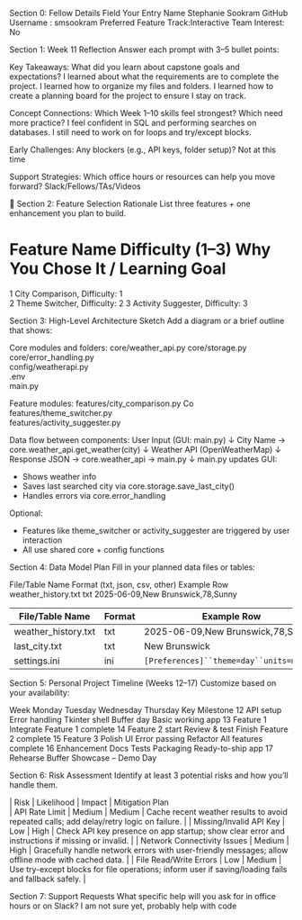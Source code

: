 Section 0: 
Fellow Details
Field	Your Entry
Name	Stephanie Sookram
GitHub Username	: smsookram
Preferred Feature Track:Interactive	
Team Interest: No 

Section 1: Week 11 Reflection
Answer each prompt with 3–5 bullet points:

Key Takeaways: What did you learn about capstone goals and expectations?
I learned about what the requirements are to complete the project.
I learned how to organize my files and folders. 
I learned how to create a planning board for the project to ensure I stay on track. 

Concept Connections: Which Week 1–10 skills feel strongest? Which need more practice?
I feel confident in SQL and performing searches on databases. 
I still need to work on for loops and try/except blocks.

Early Challenges: Any blockers (e.g., API keys, folder setup)?
Not at this time

Support Strategies: Which office hours or resources can help you move forward?
Slack/Fellows/TAs/Videos

🧠 Section 2: Feature Selection Rationale
List three features + one enhancement you plan to build.

#	Feature Name	Difficulty (1–3)	Why You Chose It / Learning Goal
1	City Comparison, Difficulty: 1		
2	Theme Switcher, Difficulty: 2
3   Activity Suggester, Difficulty: 3 

 Section 3: High-Level Architecture Sketch
Add a diagram or a brief outline that shows:

Core modules and folders:
core/weather_api.py	
core/storage.py	
core/error_handling.py	
config/weatherapi.py	
.env	
main.py	

Feature modules:
features/city_comparison.py	Co
features/theme_switcher.py	
features/activity_suggester.py

Data flow between components:
User Input (GUI: main.py)
   ↓
City Name → core.weather_api.get_weather(city)
   ↓
Weather API (OpenWeatherMap)
   ↓
Response JSON → core.weather_api → main.py
   ↓
main.py updates GUI:
   - Shows weather info
   - Saves last searched city via core.storage.save_last_city()
   - Handles errors via core.error_handling

Optional:
 - Features like theme_switcher or activity_suggester are triggered by user interaction
 - All use shared core + config functions

Section 4: Data Model Plan
Fill in your planned data files or tables:

File/Table Name	Format (txt, json, csv, other)	Example Row
weather_history.txt	txt	2025-06-09,New Brunswick,78,Sunny

| File/Table Name      | Format | Example Row                                      |
| -------------------- | ------ | ------------------------------------------------ |
| weather\_history.txt | txt    | 2025-06-09,New Brunswick,78,Sunny                |
| last\_city.txt       | txt    | New Brunswick                                    |
| settings.ini         | ini    | `[Preferences]``theme=day``units=metric` |

Section 5: Personal Project Timeline (Weeks 12–17)
Customize based on your availability:

Week	Monday	Tuesday	Wednesday	Thursday	Key Milestone
12	API setup	Error handling	Tkinter shell	Buffer day	Basic working app
13	Feature 1			Integrate	Feature 1 complete
14	Feature 2 start		Review & test	Finish	Feature 2 complete
15	Feature 3	Polish UI	Error passing	Refactor	All features complete
16	Enhancement	Docs	Tests	Packaging	Ready-to-ship app
17	Rehearse	Buffer	Showcase	–	Demo Day

Section 6: Risk Assessment
Identify at least 3 potential risks and how you’ll handle them.

| Risk                        | Likelihood | Impact | Mitigation Plan                                                 
| API Rate Limit              | Medium     | Medium | Cache recent weather results to avoid repeated calls; add delay/retry logic on failure.             |
| Missing/Invalid API Key     | Low        | High   | Check API key presence on app startup; show clear error and instructions if missing or invalid.     |
| Network Connectivity Issues | Medium     | High   | Gracefully handle network errors with user-friendly messages; allow offline mode with cached data.  |
| File Read/Write Errors      | Low        | Medium | Use try-except blocks for file operations; inform user if saving/loading fails and fallback safely. |


Section 7: Support Requests
What specific help will you ask for in office hours or on Slack?
I am not sure yet, probably help with code

